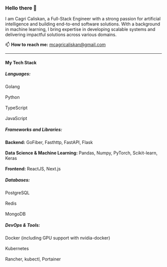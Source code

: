 ### Hello there 👋

I am Cagri Caliskan, a Full-Stack Engineer with a strong passion for artificial intelligence and building end-to-end software solutions. With a background in machine learning, I bring expertise in developing scalable systems and delivering impactful solutions across various domains.

📫 **How to reach me:** mcagricaliskan@gmail.com

---

#### My Tech Stack  

##### Languages:  
Golang <br>  
Python <br>  
TypeScript <br>  
JavaScript  

##### Frameworks and Libraries:  
**Backend:** GoFiber, Fasthttp, FastAPI, Flask <br>  
**Data Science & Machine Learning:** Pandas, Numpy, PyTorch, Scikit-learn, Keras <br>  
**Frontend:** ReactJS, Next.js  

##### Databases:  
PostgreSQL <br>  
Redis <br>  
MongoDB  

##### DevOps & Tools:  
Docker (including GPU support with nvidia-docker) <br>  
Kubernetes <br>  
Rancher, kubectl, Portainer  
